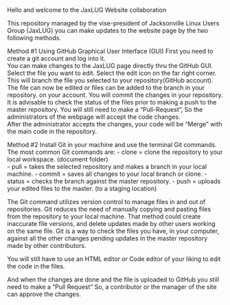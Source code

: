 Hello and welcome to the JaxLUG Website collaboration

This repository managed by the vise-president of Jacksonville Linux Users Group (JaxLUG) you can make updates to the website page by the two following methods.  

Method #1
Using GitHub Graphical User Interface (GUI)
  First you need to create a git account and log into it.    
  You can make changes to the JaxLUG page directly thru the GitHub GUI. Select the file you want to
  edit. Select the edit icon on the far right corner. This will branch the file you selected to your
  repository(GitHub account). The file can now be edited or files can be added to the branch in your
  repository. on your account. You will commit the changes in your repository.  It is advisable to check
  the status of the files prior to making a push to the master repository. You will still need to make a
  “Pull-Request”, So the administrators of the webpage will accept the code changes.   
  After the administrator accepts the changes, your code will be “Merge” with the main code in the
  repository.    

Method #2 
Install Git in your machine and use the terminal Git commands. 
   The most common Git commands are:
	- clone = clone the repository to your local workspace.  (document folder)   
	- pull = takes the selected repository and makes a branch in your local machine.
	- commit = saves all changes to your local branch or clone.
	- status =  checks the branch against the master repository.
	- push = uploads your edited files to the master.  (to a staging location) 	
	
   The Git command utilizes version control to manage files in and out of repositories. Git reduces the
   need of manually copying and pasting files from the repository to your local machine. That method
   could create inaccurate file versions, and delete updates made by other users working on the same
   file.
   Git is a way to check the files you have, in your computer,  against all the other changes pending
   updates in the master repository made by other contributors.

You will still have to use an HTML editor or Code editor of your liking to edit the code in the files.

And when the changes are done and the file is uploaded to GitHub you still need to make a 
“Pull Request” So, a contributor or the manager of the site can approve the changes. 

